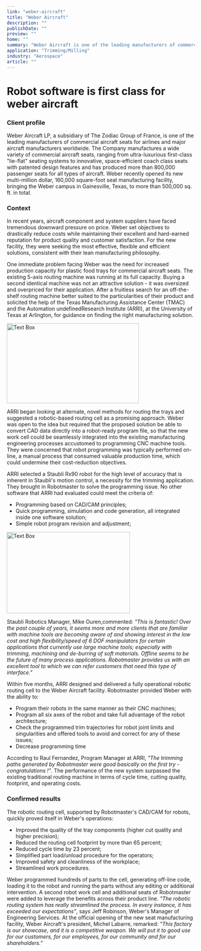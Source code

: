 ```yaml
---
link: "weber-aircraft"
title: "Weber Aircraft"
description: ""
publishDate: ""
preview: ""
home: ""
summary: "Weber Aircraft is one of the leading manufacturers of commercial aircraft seats for airlines and major aircraft manufacturers worldwide. In recent years, they have faced tremendous downward pressure on price while being determined to maintain their excellent and hard-earned reputation for product quality and customer satisfaction. A robotic-based routing cell was the right technical and economic answer to meet these objectives, but integrating the robot workcell into their existing manufacturing engineering process was a problem. Weber needed to be able to program their robot with the same ease, flexibility and efficiency as they programmed their CNC machines."
application: "Trimming/Milling"
industry: "Aerospace"
article: ""
---
```

# Robot software is first class for weber aircraft

### Client profile

Weber Aircraft LP, a subsidiary of The Zodiac Group of France, is one of the leading manufacturers of commercial aircraft seats for airlines and major aircraft manufacturers worldwide. The Company manufactures a wide variety of commercial aircraft seats, ranging from ultra-luxurious first-class "lie-flat" seating systems to innovative, space-efficient coach class seats with patented design features and has produced more than 800,000 passenger seats for all types of aircraft. Weber recently opened its new multi-million dollar, 160,000 square-foot seat manufacturing facility, bringing the Weber campus in Gainesville, Texas, to more than 500,000 sq. ft. in total.

### Context

In recent years, aircraft component and system suppliers have faced tremendous downward pressure on price. Weber set objectives to drastically reduce costs while maintaining their excellent and hard-earned reputation for product quality and customer satisfaction. For the new facility, they were seeking the most effective, flexible and efficient solutions, consistent with their lean manufacturing philosophy.

One immediate problem facing Weber was the need for increased production capacity for plastic food trays for commercial aircraft seats. The existing 5-axis routing machine was running at its full capacity. Buying a second identical machine was not an attractive solution - it was oversized and overpriced for their application. After a fruitless search for an off-the-shelf routing machine better suited to the particularities of their product and solicited the help of the Texas Manufacturing Assistance Center (TMAC) and the Automation undefinedResearch Institute (ARRI), at the University of Texas at Arlington, for guidance on finding the right manufacturing solution.

<img width="354" height="214" src="/assets/images/success/Robot%20software%20is%20first%20class_files/image001.png" class="alignLeft" alt="Text Box ">

ARRI began looking at alternate, novel methods for routing the trays and suggested a robotic-based routing cell as a promising approach. Weber was open to the idea but required that the proposed solution be able to convert CAD data directly into a robot-ready program file, so that the new work cell could be seamlessly integrated into the existing manufacturing engineering processes accustomed to programming CNC machine tools. They were concerned that robot programming was typically performed on-line, a manual process that consumed valuable production time, which could undermine their cost-reduction objectives.

ARRI selected a Staubli Rx90 robot for the high level of accuracy that is inherent in Staubli's motion control, a necessity for the trimming application. They brought in Robotmaster to solve the programming issue. No other software that ARRI had evaluated could meet the criteria of:

* Programming based on CAD/CAM principles;
* Quick programming, simulation and code generation, all integrated inside one software solution;
* Simple robot program revision and adjustment;

<img width="330" height="218" src="/assets/images/success/Robot%20software%20is%20first%20class_files/image003.jpg" class="alignLeft" alt="Text Box">

Staubli Robotics Manager, Mike Ouren,commented: *"This is fantastic! Over the past couple of years, it seems more and more clients that are familiar with machine tools are becoming aware of and showing interest in the low cost and high flexibility/speed of 6 DOF manipulators for certain applications that currently use large machine tools; especially with trimming, machining and de-burring of soft materials. Offline seems to be the future of many process applications. Robotmaster provides us with an excellent tool to which we can refer customers that need this type of interface."*

Within five months, ARRI designed and delivered a fully operational robotic routing cell to the Weber Aircraft facility. Robotmaster provided Weber with the ability to:

* Program their robots in the same manner as their CNC machines;
* Program all six axes of the robot and take full advantage of the robot architecture;
* Check the programmed trim trajectories for robot joint limits and singularities and offered tools to avoid and correct for any of these issues;
* Decrease programming time

According to Raul Fernandez, Program Manager at ARRI, *"The trimming paths generated by Robotmaster were good basically on the first try - congratulations !"*. The performance of the new system surpassed the existing traditional routing machine in terms of cycle time, cutting quality, footprint, and operating costs.

### Confirmed results

The robotic routing cell, supported by Robotmaster's CAD/CAM for robots, quickly proved itself in Weber's operations:

* Improved the quality of the tray components (higher cut quality and higher precision);
* Reduced the routing cell footprint by more than 65 percent;
* Reduced cycle time by 23 percent;
* Simplified part load/unload procedure for the operators;
* Improved safety and cleanliness of the workplace;
* Streamlined work procedures.

Weber programmed hundreds of parts to the cell, generating off-line code, loading it to the robot and running the parts without any editing or additional intervention. A second robot work cell and additional seats of Robotmaster were added to leverage the benefits across their product line. *"The robotic routing system has really streamlined the process. In every instance, it has exceeded our expectations"*, says Jeff Robinson, Weber's Manager of Engineering Services. At the official opening of the new seat manufacturing facility, Weber Aircraft's president, Michel Labarre, remarked: *"This factory is our showcase, and it is a competitive weapon. We will put it to good use for our customers, for our employees, for our community and for our shareholders."*